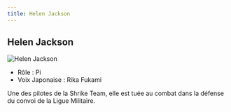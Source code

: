 ```yaml
---
title: Helen Jackson
---
```


Helen Jackson
-------------


![Helen Jackson](/images/stories/saga/vgundam/persos/helen-jackson.png)
* Rôle : Pi
* Voix Japonaise : Rika Fukami


Une des pilotes de la Shrike Team, elle est tuée au combat dans la défense du convoi de la Ligue Militaire.



